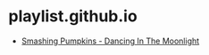 # playlist.github.io
- [Smashing Pumpkins - Dancing In The Moonlight](https://www.youtube.com/watch?feature=player_detailpage&v=CBPzZE-jRNM)
